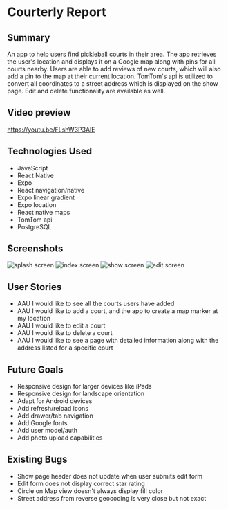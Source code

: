 # Courterly Report

## Summary

An app to help users find pickleball courts in their area. The app retrieves the user's location and displays it on a Google map along with pins for all courts nearby. Users are able to add reviews of new courts, which will also add a pin to the map at their current location. TomTom's api is utilized to convert all coordinates to a street address which is displayed on the show page. Edit and delete functionality are available as well. 

## Video preview 

https://youtu.be/FLshW3P3AlE


## Technologies Used

* JavaScript
* React Native
* Expo
* React navigation/native
* Expo linear gradient
* Expo location
* React native maps
* TomTom api 
* PostgreSQL


## Screenshots

![splash screen](https://i.imgur.com/TYnSax6.png)
![index screen](https://i.imgur.com/xNDfqLv.png)
![show screen](https://i.imgur.com/mEocb5P.png)
![edit screen](https://i.imgur.com/ADLAesZ.png)


## User Stories
* AAU I would like to see all the courts users have added
* AAU I would like to add a court, and the app to create a map marker at my location
* AAU I would like to edit a court
* AAU I would like to delete a court
* AAU I would like to see a page with detailed information along with the address listed for a specific court

## Future Goals
* Responsive design for larger devices like iPads
* Responsive design for landscape orientation 
* Adapt for Android devices
* Add refresh/reload icons
* Add drawer/tab navigation
* Add Google fonts
* Add user model/auth
* Add photo upload capabilities

## Existing Bugs 
* Show page header does not update when user submits edit form 
* Edit form does not display correct star rating
* Circle on Map view doesn't always display fill color
* Street address from reverse geocoding is very close but not exact
